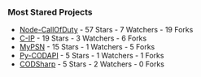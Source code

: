 ### Most Stared Projects
<!-- most_stars starts -->
* [Node-CallOfDuty](https://github.com/Lierrmm/Node-CallOfDuty) - 57 Stars - 7 Watchers - 19 Forks
* [C-IP](https://github.com/Lierrmm/C-IP) - 19 Stars - 3 Watchers - 6 Forks
* [MyPSN](https://github.com/Lierrmm/MyPSN) - 15 Stars - 1 Watchers - 5 Forks
* [Py-CODAPI](https://github.com/Lierrmm/Py-CODAPI) - 5 Stars - 1 Watchers - 1 Forks
* [CODSharp](https://github.com/Lierrmm/CODSharp) - 5 Stars - 2 Watchers - 0 Forks
<!-- most_stars ends -->
